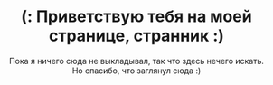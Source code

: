 <!-- My name -->
<h1 align="center">(: Приветствую тебя на моей странице, странник :)</h1>
<p align="center">Пока я ничего сюда не выкладывал, так что здесь нечего искать.<br>Но спасибо, что заглянул сюда :)</p>
